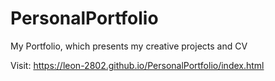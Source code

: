 # PersonalPortfolio
 My Portfolio, which presents my creative projects and CV

Visit: https://leon-2802.github.io/PersonalPortfolio/index.html
 
